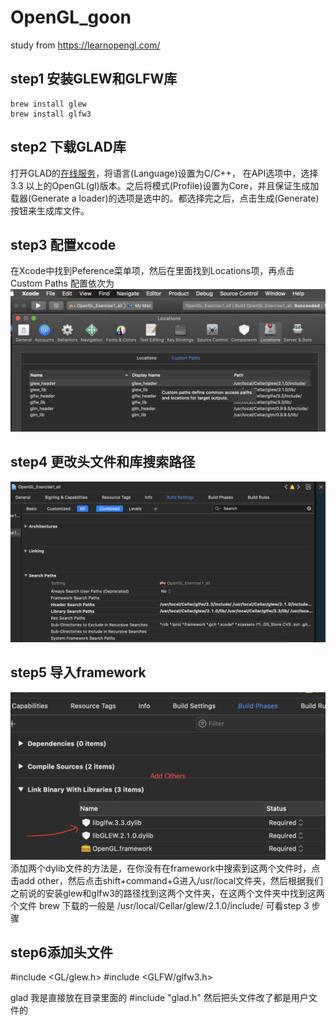 # OpenGL_goon
study from  https://learnopengl.com/

## step1 安装GLEW和GLFW库
```
brew install glew
brew install glfw3
```
## step2 下载GLAD库
打开GLAD的[在线服务](http://glad.dav1d.de/)，将语言(Language)设置为C/C++，
在API选项中，选择3.3 以上的OpenGL(gl)版本。之后将模式(Profile)设置为Core，并且保证生成加载器(Generate a loader)的选项是选中的。都选择完之后，点击生成(Generate)按钮来生成库文件。

## step3 配置xcode
在Xcode中找到Peference菜单项，然后在里面找到Locations项，再点击Custom Paths
配置依次为
![preference_config](./images/preference_config.png)

## step4 更改头文件和库搜索路径
![building_setting](./images/building_setting.png)

## step5 导入framework
![library](./images/library.png)
添加两个dylib文件的方法是，在你没有在framework中搜索到这两个文件时，点击add other，然后点击shift+command+G进入/usr/local文件夹，然后根据我们之前说的安装glew和glfw3的路径找到这两个文件夹，在这两个文件夹中找到这两个文件
brew 下载的一般是 /usr/local/Cellar/glew/2.1.0/include/ 可看step 3 步骤

## step6添加头文件
#include <GL/glew.h>
#include <GLFW/glfw3.h>

glad 我是直接放在目录里面的
#include "glad.h" 然后把头文件改了都是用户文件的